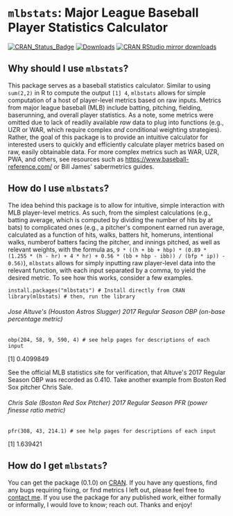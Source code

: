 # `mlbstats`: Major League Baseball Player Statistics Calculator

[![CRAN_Status_Badge](http://www.r-pkg.org/badges/version/mlbstats)](http://cran.r-project.org/package=mlbstats)
[![Downloads](http://cranlogs.r-pkg.org/badges/grand-total/mlbstats)](http://cranlogs.r-pkg.org/)
[![CRAN RStudio mirror downloads](http://cranlogs.r-pkg.org/badges/mlbstats)](http://www.r-pkg.org/pkg/mlbstats)
<!-- [![PRs Welcome](https://img.shields.io/badge/PRs-welcome-brightgreen.svg?style=plastic)](https://github.com/pdwaggoner/mlbstats/pulls) -->

## Why should I use `mlbstats`?

This package serves as a baseball statistics calculator. Similar to using `sum(2,2)` in R to compute the output `[1] 4`, `mlbstats` allows for simple computation of a host of player-level metrics based on raw inputs. Metrics from major league baseball (MLB) include batting, pitching, fielding, baserunning, and overall player statistics. As a note, some metrics were omitted due to lack of readily available *raw* data to plug into functions (e.g., UZR or WAR, which require complex *and* conditional weighting strategies). Rather, the goal of this package is to provide an intuitive calculator for interested users to quickly and efficiently calculate player metrics based on raw, easily obtainable data. For more complex metrics such as WAR, UZR, PWA, and others, see resources such as <https://www.baseball-reference.com/> or Bill James' sabermetrics guides.

## How do I use `mlbstats`?

The idea behind this package is to allow for intuitive, simple interaction with MLB player-level metrics. As such, from the simplest calculations (e.g., batting average, which is computed by dividing the number of hits by at bats) to complicated ones (e.g., a pitcher's component earned run average, calculated as a function of hits, walks, batters hit, homeruns, intentional walks, numberof batters facing the pitcher, and innings pitched, as well as relevant weights, with the formula as, `9 * ((h + bb + hbp) * (0.89 * (1.255 * (h - hr) + 4 * hr) + 0.56 * (bb + hbp - ibb)) / (bfp * ip)) - 0.56)`), `mlbstats` allows for simply inputting raw player-level data into the relevant function, with each input separated by a comma, to yield the desired metric. To see how this works, consider a few examples.

```{r }
install.packages("mlbstats") # Install directly from CRAN
library(mlbstats) # then, run the library
```

###### Jose Altuve's (Houston Astros Slugger) 2017 Regular Season OBP (on-base percentage metric)

```{r }
obp(204, 58, 9, 590, 4) # see help pages for descriptions of each input
```

[1] 0.4099849

See the official MLB statistics site for verification, that Altuve's 2017 Regular Season OBP was recorded as 0.410. Take another example from Boston Red Sox pitcher Chris Sale.

###### Chris Sale (Boston Red Sox Pitcher) 2017 Regular Season PFR (power finesse ratio metric)

```{r mlbstats}
pfr(308, 43, 214.1) # see help pages for descriptions of each input
```

[1] 1.639421

## How do I get `mlbstats`?

You can get the package (0.1.0) on [CRAN](https://CRAN.R-project.org/package=mlbstats). If you have any questions, find any bugs requiring fixing, or find metrics I left out, please feel free to [contact me](http://www.philipdwaggoner.com/). If you use the package for any published work, either formally or informally, I would love to know; reach out. Thanks and enjoy!
